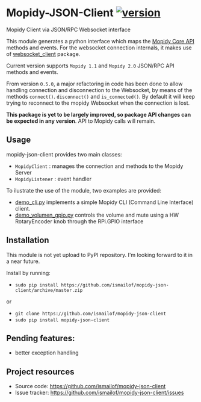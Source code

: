# Mopidy-JSON-Client [![version](https://img.shields.io/badge/version-0.5.9-blue.svg)][CHANGELOG]

Mopidy Client via JSON/RPC Websocket interface

This module generates a python interface which maps the [Mopidy Core API] methods and events.
For the websocket connection internals, it makes use of [websocket_client] package.

Current version supports `Mopidy 1.1` and `Mopidy 2.0` JSON/RPC API methods and events.

From version `0.5.0`, a major refactoring in code has been done to allow handling connection and disconnection to the Websocket, by means of the methods `connect()`. `disconnect()` and `is_connected()`. By default it will keep trying to reconnect to the mopidy Websocket when the connection is lost.

**This package is yet to be largely improved, so package API changes can be expected in any version**. API to Mopidy calls will remain.

## Usage

mopidy-json-client provides two main classes:
   - `MopidyClient` : manages the connection and methods to the Mopidy Server
   - `MopidyListener` : event handler

To ilustrate the use of the module, two examples are provided:
   - [demo_cli.py](./examples/demo_cli.py) implements a simple Mopidy CLI (Command Line Interface) client.
   - [demo_volumen_gpio.py](./examples/demo_volumen_gpio.py) controls the volume and mute using a HW RotaryEncoder knob through the RPi.GPIO interface

## Installation

This module is not yet upload to PyPI repository. I'm looking forward to it in a near future.

Install by running:
- `sudo pip install https://github.com/ismailof/mopidy-json-client/archive/master.zip`

or 
- `git clone https://github.com/ismailof/mopidy-json-client` 
- `sudo pip install mopidy-json-client`

## Pending features:
  - better exception handling

## Project resources

- Source code: <https://github.com/ismailof/mopidy-json-client>
- Issue tracker: <https://github.com/ismailof/mopidy-json-client/issues>


[Mopidy Core API]: https://mopidy.readthedocs.org/en/latest/api/core
[websocket_client]: https://github.com/liris/websocket_client
[CHANGELOG]: ./CHANGELOG.md